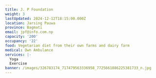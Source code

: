 ```yaml
---
title: J. P Foundation
weight: 3
lastUpdated: 2024-12-12T18:15:00.000Z
location: Jarsing Pauwa
province: Bagmati
email: jpf@info.com.np
capacity: '200'
occupancy: '22'
food: Vegetarian diet from their own farms and dairy farm
medical: Own Ambulance
services: |-
  Yoga
  Exercise
banner: /images/326783174_717479563336958_7725661886225381733_n.jpg
---
```



